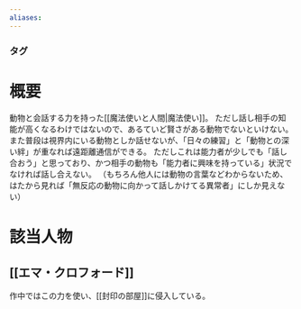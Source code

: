 ```yaml
---
aliases:
---
```

### タグ 
# 概要
動物と会話する力を持った[[魔法使いと人間|魔法使い]]。
ただし話し相手の知能が高くなるわけではないので、あるていど賢さがある動物でないといけない。
また普段は視界内にいる動物としか話せないが、「日々の練習」と「動物との深い絆」が重なれば遠距離通信ができる。
ただしこれは能力者が少しでも「話し合おう」と思っており、かつ相手の動物も「能力者に興味を持っている」状況でなければ話し合えない。
（もちろん他人には動物の言葉などわからないため、はたから見れば「無反応の動物に向かって話しかけてる異常者」にしか見えない）
# 該当人物
## [[エマ・クロフォード]]
作中ではこの力を使い、[[封印の部屋]]に侵入している。